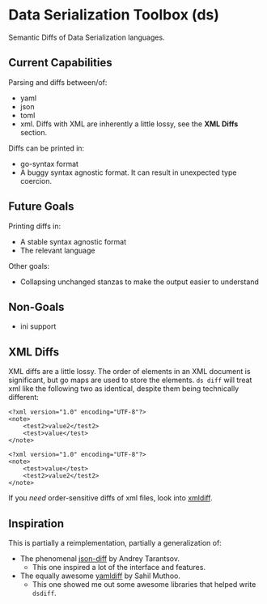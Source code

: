 # Data Serialization Toolbox (ds)

Semantic Diffs of Data Serialization languages.

## Current Capabilities

Parsing and diffs between/of:
- yaml
- json
- toml
- xml. Diffs with XML are inherently a little lossy, see the **XML Diffs** section.

Diffs can be printed in:
- go-syntax format
- A buggy syntax agnostic format. It can result in unexpected type coercion.

## Future Goals

Printing diffs in:
- A stable syntax agnostic format
- The relevant language

Other goals:
- Collapsing unchanged stanzas to make the output easier to understand

## Non-Goals

- ini support

## XML Diffs

XML diffs are a little lossy. The order of elements in an XML document is significant, but go maps are used
to store the elements. `ds diff` will treat xml like the following two as identical, despite them being
technically different:

```
<?xml version="1.0" encoding="UTF-8"?>
<note>
    <test2>value2</test2>
    <test>value</test>
</note>
```

```
<?xml version="1.0" encoding="UTF-8"?>
<note>
    <test>value</test>
    <test2>value2</test2>
</note>
```

If you *need* order-sensitive diffs of xml files, look into [xmldiff](https://pypi.org/project/xmldiff).

## Inspiration

This is partially a reimplementation, partially a generalization of:
- The phenomenal [json-diff](https://github.com/andreyvit/json-diff) by Andrey Tarantsov.
  - This one inspired a lot of the interface and features.
- The equally awesome [yamldiff](https://github.com/sahilm/yamldiff) by Sahil Muthoo.
  - This one showed me out some awesome libraries that helped write `dsdiff`.
